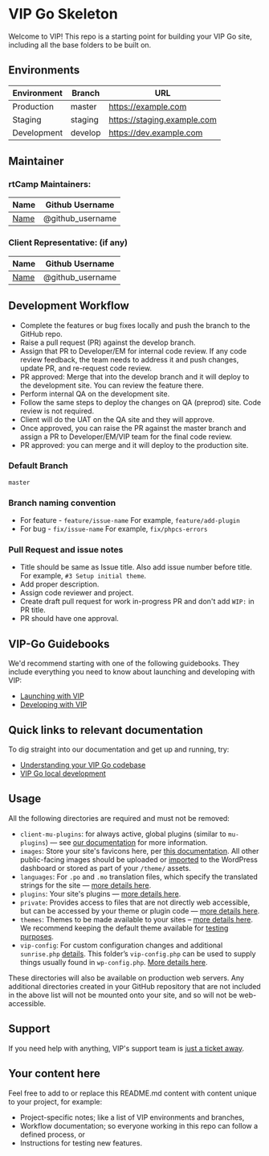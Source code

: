 # VIP Go Skeleton

Welcome to VIP! This repo is a starting point for building your VIP Go site, including all the base folders to be built on.

## Environments

| Environment | Branch  | URL                          |
|-------------|---------|------------------------------|
| Production  | master  | https://example.com          |
| Staging     | staging | https://staging.example.com  |
| Development | develop | https://dev.example.com      |

## Maintainer

### rtCamp Maintainers:

| Name                    | Github Username   |
|-------------------------|-------------------|
| [Name](mailto:email-id) |  @github_username |

### Client Representative: (if any)

| Name                    | Github Username   |
|-------------------------|-------------------|
| [Name](mailto:email-id) |  @github_username |

## Development Workflow

- Complete the features or bug fixes locally and push the branch to the GitHub repo.
- Raise a pull request (PR) against the develop branch.
- Assign that PR to Developer/EM for internal code review. If any code review feedback, the team needs to address it and push changes, update PR, and re-request code review.
- PR approved: Merge that into the develop branch and it will deploy to the development site. You can review the feature there.
- Perform internal QA on the development site.
- Follow the same steps to deploy the changes on QA (preprod) site. Code review is not required.
- Client will do the UAT on the QA site and they will approve.
- Once approved, you can raise the PR against the master branch and assign a PR to Developer/EM/VIP team for the final code review.
- PR approved: you can merge and it will deploy to the production site.

### Default Branch

`master`

### Branch naming convention

- For feature - `feature/issue-name` For example, `feature/add-plugin`
- For bug - `fix/issue-name` For example, `fix/phpcs-errors`

### Pull Request and issue notes

- Title should be same as Issue title. Also add issue number before title. For example, `#3 Setup initial theme`.
- Add proper description.
- Assign code reviewer and project.
- Create draft pull request for work in-progress PR and don't add `WIP:` in PR title.
- PR should have one approval.

## VIP-Go Guidebooks

We'd recommend starting with one of the following guidebooks. They include everything you need to know about launching and developing with VIP:

* [Launching with VIP](https://docs.wpvip.com/how-tos/launch-a-site/)
* [Developing with VIP](https://wpvip.com/documentation/developing-with-vip/)

## Quick links to relevant documentation

To dig straight into our documentation and get up and running, try:

* [Understanding your VIP Go codebase](https://docs.wpvip.com/technical-references/vip-codebase/)
* [VIP Go local development](https://docs.wpvip.com/how-tos/set-up-a-vip-go-local-development-site/)

## Usage

All the following directories are required and must not be removed:

* `client-mu-plugins`: for always active, global plugins (similar to `mu-plugins`) — see [our documentation](https://docs.wpvip.com/technical-references/vip-codebase/client-mu-plugins-directory/) for more information.
* `images`: Store your site's favicons here, per [this documentation](https://docs.wpvip.com/technical-references/vip-codebase/images-directory/). All other public-facing images should be uploaded or [imported](https://docs.wpvip.com/how-tos/launch-a-site-with-vip/launch-with-vip-migrate-content/) to the WordPress dashboard or stored as part of your `/theme/` assets.
* `languages`: For `.po` and `.mo` translation files, which specify the translated strings for the site — [more details here](https://docs.wpvip.com/how-tos/upload-languages-to-the-language-directory/).
* `plugins`: Your site's plugins — [more details here](https://docs.wpvip.com/technical-references/vip-codebase/plugins-directory/).
* `private`: Provides access to files that are not directly web accessible, but can be accessed by your theme or plugin code — [more details here](https://docs.wpvip.com/technical-references/vip-codebase/private-directory/).
* `themes`: Themes to be made available to your sites – [more details here](https://docs.wpvip.com/technical-references/vip-codebase/themes-on-vip-go/). We recommend keeping the default theme available for [testing purposes](https://docs.wpvip.com/how-tos/prepare-for-site-launch/testing-your-site/).
* `vip-config`: For custom configuration changes and additional `sunrise.php` [details](https://docs.wpvip.com/technical-references/multisites/sunrise-php/). This folder’s `vip-config.php` can be used to supply things usually found in `wp-config.php`. [More details here](https://docs.wpvip.com/technical-references/vip-codebase/vip-config-directory/).

These directories will also be available on production web servers. Any additional directories created in your GitHub repository that are not included in the above list will not be mounted onto your site, and so will not be web-accessible.

## Support

If you need help with anything, VIP's support team is [just a ticket away](https://wpvip.com/accessing-vip-support/ ).

## Your content here

Feel free to add to or replace this README.md content with content unique to your project, for example:

* Project-specific notes; like a list of VIP environments and branches,
* Workflow documentation; so everyone working in this repo can follow a defined process, or
* Instructions for testing new features.
